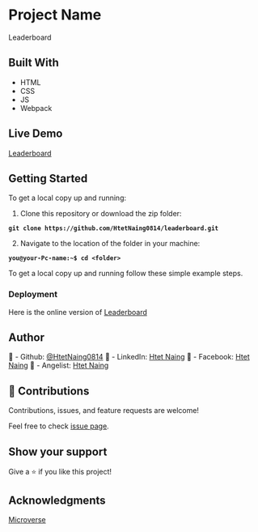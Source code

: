 # Project Name
Leaderboard

## Built With
- HTML
- CSS
- JS
- Webpack

## Live Demo

[Leaderboard](https://htetnaing0814.github.io/leaderboard/)

## Getting Started

To get a local copy up and running:

1. Clone this repository or download the zip folder:

**``git clone https://github.com/HtetNaing0814/leaderboard.git``**

2. Navigate to the location of the folder in your machine:

**``you@your-Pc-name:~$ cd <folder>``**

To get a local copy up and running follow these simple example steps.

### Deployment

Here is the online version of [Leaderboard](https://htetnaing0814.github.io/leaderboard/)

## Author
👤 - Github: [@HtetNaing0814](https://github.com/HtetNaing0814/)
👤 - LinkedIn: [Htet Naing](https://www.linkedin.com/in/htet-naing-b4882a1aa/)
👤 - Facebook: [Htet Naing](https://www.facebook.com/rexsoul1819)
👤 - Angelist: [Htet Naing](https://angel.co/u/htet-naing-2)

## 🤝 Contributions
Contributions, issues, and feature requests are welcome!

Feel free to check [issue page](https://github.com/HtetNaing0814/leaderboard/issues).

## Show your support
Give a ⭐️ if you like this project!

## Acknowledgments
[Microverse](https://bit.ly/MicroverseTN)
